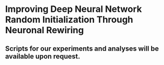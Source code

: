 # Improving Deep Neural Network Random Initialization Through Neuronal Rewiring

## Scripts for our experiments and analyses will be available upon request.


